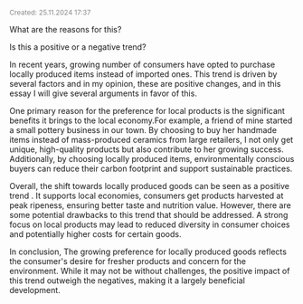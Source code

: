 <span style="font-size:12px; color:#888888;">Created: 25.11.2024 17:37</span>

What are the reasons for this?

Is this a positive or a negative trend?

In recent years, growing number of consumers have opted to purchase locally produced items instead of imported ones. This trend is driven by several factors and in my opinion, these are positive changes, and in this essay I will give several arguments in favor of this.

One primary reason for the preference for local products is the significant benefits it brings to the local economy.For example, a friend of mine started a small pottery business in our town. By choosing to buy her handmade items instead of mass-produced ceramics from large retailers, I not only get unique, high-quality products but also contribute to her growing success. Additionally, by choosing locally produced items, environmentally conscious buyers can reduce their carbon footprint and support sustainable practices.

Overall, the shift towards locally produced goods can be seen as a positive trend . It supports local economies, consumers get products harvested at peak ripeness, ensuring better taste and nutrition value. However, there are some potential drawbacks to this trend that should be addressed. A strong focus on local products may lead to reduced diversity in consumer choices and potentially higher costs for certain goods.

In conclusion, The growing preference for locally produced goods reflects the consumer's desire for fresher products and concern for the environment. While it may not be without challenges, the positive impact of this trend outweigh the negatives, making it a largely beneficial development.
